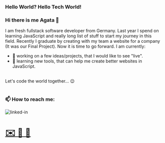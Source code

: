 ### Hello World? Hello Tech World! <br>
### Hi there is me Agata 👋

I am fresh fullstack software developer from Germany. Last year I spend on learning JavaScript and really long list of stuff to start my journey in this field. Recently I graduate by creating with my team a website for a company (It was our Final Project). Now it is time to go forward. 
I am currently:
- 🔭 working on a few ideas/projects, that I would like to see "live".
- 🌱 learning new tools, that can help me create better websites in JavaScript. 
<br>
Let's code the world together... 😉
<br>
<br>

### 📫 How to reach me:

[<img align="left" alt="linked-in" src="https://img.shields.io/badge/linkedin-%230077B5.svg?&style=for-the-badge&logo=linkedin&logoColor=white" />](https://www.linkedin.com/in//agata-bernat) 
<br>
<a href = "mailto: agata.bernat.art@gmail.com"> <h1> ✉️ 📨 📩 </h1></a>

<br>
<br>

<!--
**Agata-Bernat/Agata-Bernat** is a ✨ _special_ ✨ repository because its `README.md` (this file) appears on your GitHub profile.

Here are some ideas to get you started:

- 🔭 I’m currently working on ...
- 🌱 I’m currently learning ...
- 👯 I’m looking to collaborate on ...
- 🤔 I’m looking for help with ...
- 💬 Ask me about ...
- 📫 How to reach me: ...
- 😄 Pronouns: ...
- ⚡ Fun fact: ...
-->
